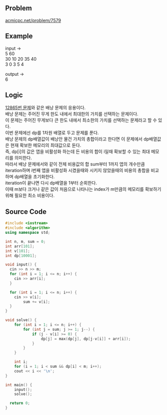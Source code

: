 ## Problem
[acmicpc.net/problem/7579]  
  
## Example
input ->  
5 60  
30 10 20 35 40  
3 0 3 5 4  
  
output ->  
6  
  
## Logic
[12865번 문제]와 같은 배낭 문제의 응용이다.  
배낭 문제는 주어진 무게 한도 내에서 최대한의 가치를 선택하는 문제이다.  
이 문제는 주어진 무게보다 큰 한도 내에서 최소한의 가치를 선택하는 문제라고 할 수 있다.  
이번 문제에선 dp를 1차원 배열로 두고 문제를 푼다.  
배낭 문제의 dp배열값이 배낭안 물건 가치의 총합이라고 한다면 이 문제에서 dp배열값은 현재 확보한 메모리의 최대값으로 둔다.  
즉, dp[i]의 값은 앱을 비활성화 하는데 든 비용의 합이 i일때 확보할 수 있는 최대 메모리를 의미한다.  
따라서 배낭 문제에서와 같이 전체 비용값의 합 sum부터 1까지 앱의 개수만큼 iteration하며 i번째 앱을 비활성화 시켰을때와 시키지 않았을때의 비용의 총합을 비교하며 dp배열을 초기화한다.  
iteration이 끝나면 다시 dp배열을 1부터 순회한다.  
이때 m보다 크거나 같은 값이 처음으로 나타나는 index가 m만큼의 메모리를 확보하기 위해 필요한 최소 비용이다.  
  
## Source Code
``` cpp
#include <iostream>
#include <algorithm>
using namespace std;

int n, m, sum = 0;
int arr[101];
int v[101];
int dp[10001];

void input() {
  cin >> n >> m;
  for (int i = 1; i <= n; i++) {
    cin >> arr[i];
  }

  for (int i = 1; i <= n; i++) {
    cin >> v[i];
		sum += v[i];
  }
}

void solve() {
	for (int i = 1; i <= n; i++) {
		for (int j = sum; j >= 1; j--) {
			if (j - v[i] >= 0) {
				dp[j] = max(dp[j], dp[j-v[i]] + arr[i]);
			}
		}
	}

	int i;
	for (i = 1; i < sum && dp[i] < m; i++);
	cout << i << '\n';
}

int main() {
	input();
	solve();

  return 0;
}
```
  
[acmicpc.net/problem/7579]: https://acmicpc.net/problem/7579
[12865번 문제]: https://github.com/RudyPark3091/ps-solutions/tree/master/cpp/12865
